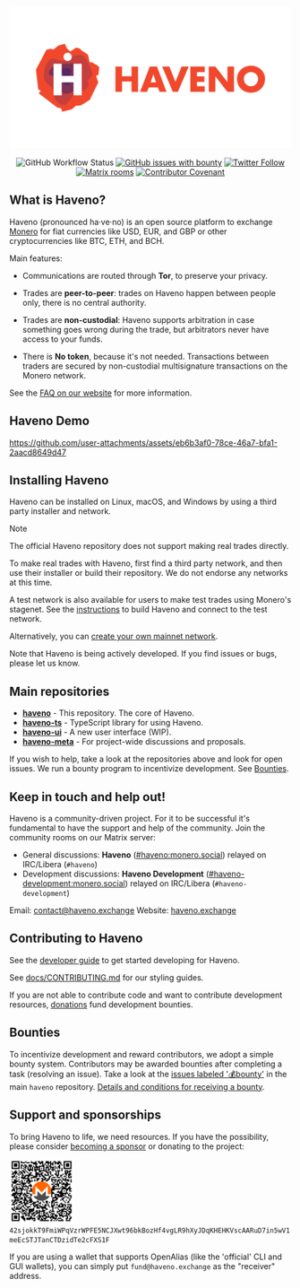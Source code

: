 <div align="center">
  <img src="https://raw.githubusercontent.com/haveno-dex/haveno-meta/721e52919b28b44d12b6e1e5dac57265f1c05cda/logo/haveno_logo_landscape.svg" alt="Haveno logo">

  ![GitHub Workflow Status](https://img.shields.io/github/actions/workflow/status/haveno-dex/haveno/build.yml?branch=master)
  [![GitHub issues with bounty](https://img.shields.io/github/issues-search/haveno-dex/haveno?color=%23fef2c0&label=Issues%20with%20bounties&query=is%3Aopen+is%3Aissue+label%3A%F0%9F%92%B0bounty)](https://github.com/haveno-dex/haveno/issues?q=is%3Aopen+is%3Aissue+label%3A%F0%9F%92%B0bounty)
  [![Twitter Follow](https://img.shields.io/twitter/follow/HavenoDEX?style=social)](https://twitter.com/havenodex)
  [![Matrix rooms](https://img.shields.io/badge/Matrix%20room-%23haveno-blue)](https://matrix.to/#/#haveno:monero.social) [![Contributor Covenant](https://img.shields.io/badge/Contributor%20Covenant-2.1-4baaaa.svg)](https://github.com/haveno-dex/.github/blob/master/CODE_OF_CONDUCT.md)
</div>

## What is Haveno?

Haveno (pronounced ha‧ve‧no) is an open source platform to exchange [Monero](https://getmonero.org) for fiat currencies like USD, EUR, and GBP or other cryptocurrencies like BTC, ETH, and BCH.

Main features:

- Communications are routed through **Tor**, to preserve your privacy.

- Trades are **peer-to-peer**: trades on Haveno happen between people only, there is no central authority.

- Trades are **non-custodial**: Haveno supports arbitration in case something goes wrong during the trade, but arbitrators never have access to your funds.

- There is **No token**, because it's not needed. Transactions between traders are secured by non-custodial multisignature transactions on the Monero network.

See the [FAQ on our website](https://haveno.exchange/faq/) for more information.

## Haveno Demo

https://github.com/user-attachments/assets/eb6b3af0-78ce-46a7-bfa1-2aacd8649d47

## Installing Haveno

Haveno can be installed on Linux, macOS, and Windows by using a third party installer and network.

> [!note]
> The official Haveno repository does not support making real trades directly.
> 
> To make real trades with Haveno, first find a third party network, and then use their installer or build their repository. We do not endorse any networks at this time.

A test network is also available for users to make test trades using Monero's stagenet. See the [instructions](https://github.com/haveno-dex/haveno/blob/master/docs/installing.md) to build Haveno and connect to the test network.

Alternatively, you can [create your own mainnet network](https://github.com/haveno-dex/haveno/blob/master/docs/create-mainnet.md).

Note that Haveno is being actively developed. If you find issues or bugs, please let us know.

## Main repositories

- **[haveno](https://github.com/haveno-dex/haveno)** - This repository. The core of Haveno.
- **[haveno-ts](https://github.com/haveno-dex/haveno-ts)** - TypeScript library for using Haveno.
- **[haveno-ui](https://github.com/haveno-dex/haveno-ui)** - A new user interface (WIP).
- **[haveno-meta](https://github.com/haveno-dex/haveno-meta)** - For project-wide discussions and proposals.

If you wish to help, take a look at the repositories above and look for open issues. We run a bounty program to incentivize development. See [Bounties](#bounties).

## Keep in touch and help out!

Haveno is a community-driven project. For it to be successful it's fundamental to have the support and help of the community. Join the community rooms on our Matrix server:

- General discussions: **Haveno** ([#haveno:monero.social](https://matrix.to/#/#haveno:monero.social)) relayed on IRC/Libera (`#haveno`)
- Development discussions: **Haveno Development** ([#haveno-development:monero.social](https://matrix.to/#/#haveno-development:monero.social)) relayed on IRC/Libera (`#haveno-development`)

Email: contact@haveno.exchange
Website: [haveno.exchange](https://haveno.exchange)

## Contributing to Haveno

See the [developer guide](docs/developer-guide.md) to get started developing for Haveno.

See [docs/CONTRIBUTING.md](docs/CONTRIBUTING.md) for our styling guides.

If you are not able to contribute code and want to contribute development resources, [donations](#support-and-sponsorships) fund development bounties.

## Bounties

To incentivize development and reward contributors, we adopt a simple bounty system. Contributors may be awarded bounties after completing a task (resolving an issue). Take a look at the [issues labeled '💰bounty'](https://github.com/haveno-dex/haveno/issues?q=is%3Aopen+is%3Aissue+label%3A%F0%9F%92%B0bounty) in the main `haveno` repository. [Details and conditions for receiving a bounty](docs/bounties.md).

## Support and sponsorships

To bring Haveno to life, we need resources. If you have the possibility, please consider [becoming a sponsor](https://haveno.exchange/sponsors/) or donating to the project:

<p>
  <img src="https://raw.githubusercontent.com/haveno-dex/haveno/master/media/donate_monero.png" alt="Donate Monero" width="115" height="115"><br>
  <code>42sjokkT9FmiWPqVzrWPFE5NCJXwt96bkBozHf4vgLR9hXyJDqKHEHKVscAARuD7in5wV1meEcSTJTanCTDzidTe2cFXS1F</code>
</p>

If you are using a wallet that supports OpenAlias (like the 'official' CLI and GUI wallets), you can simply put `fund@haveno.exchange` as the "receiver" address.
